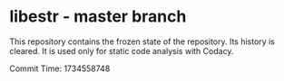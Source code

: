 # libestr - master branch

This repository contains the frozen state of the repository.
Its history is cleared. It is used only for static code
analysis with Codacy.

Commit Time: 1734558748